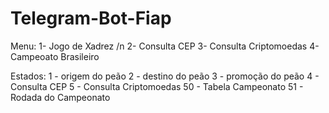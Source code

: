 # Telegram-Bot-Fiap

Menu:
1- Jogo de Xadrez /n
2- Consulta CEP
3- Consulta Criptomoedas
4- Campeoato Brasileiro

Estados:
1 - origem do peão
2 - destino do peão
3 - promoção do peão
4 - Consulta CEP
5 - Consulta Criptomoedas
50 - Tabela Campeonato
51 - Rodada do Campeonato
